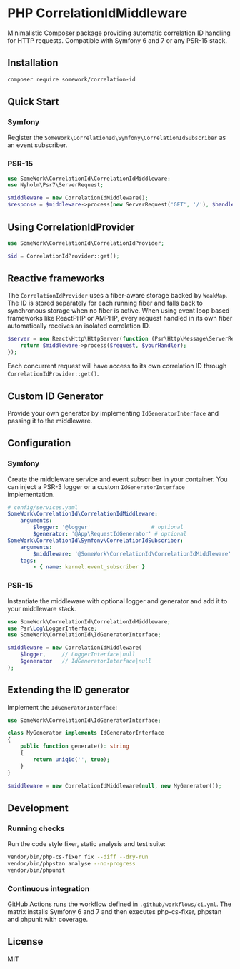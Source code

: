 # PHP CorrelationIdMiddleware

Minimalistic Composer package providing automatic correlation ID handling for HTTP requests.
Compatible with Symfony 6 and 7 or any PSR-15 stack.

## Installation

```bash
composer require somework/correlation-id
```

## Quick Start

### Symfony

Register the `SomeWork\CorrelationId\Symfony\CorrelationIdSubscriber` as an event subscriber.

### PSR-15

```php
use SomeWork\CorrelationId\CorrelationIdMiddleware;
use Nyholm\Psr7\ServerRequest;

$middleware = new CorrelationIdMiddleware();
$response = $middleware->process(new ServerRequest('GET', '/'), $handler);
```

## Using CorrelationIdProvider

```php
use SomeWork\CorrelationId\CorrelationIdProvider;

$id = CorrelationIdProvider::get();
```

## Reactive frameworks

The `CorrelationIdProvider` uses a fiber-aware storage backed by `WeakMap`. The
ID is stored separately for each running fiber and falls back to synchronous
storage when no fiber is active. When using event loop based frameworks like
ReactPHP or AMPHP, every request handled in its own fiber automatically
receives an isolated correlation ID.

```php
$server = new React\Http\HttpServer(function (Psr\Http\Message\ServerRequestInterface $request) use ($middleware) {
    return $middleware->process($request, $yourHandler);
});
```

Each concurrent request will have access to its own correlation ID through
`CorrelationIdProvider::get()`.

## Custom ID Generator

Provide your own generator by implementing `IdGeneratorInterface` and passing it to the middleware.

## Configuration

### Symfony

Create the middleware service and event subscriber in your container. You can inject a PSR-3 logger or a custom `IdGeneratorInterface` implementation.

```yaml
# config/services.yaml
SomeWork\CorrelationId\CorrelationIdMiddleware:
    arguments:
        $logger: '@logger'                   # optional
        $generator: '@App\RequestIdGenerator' # optional
SomeWork\CorrelationId\Symfony\CorrelationIdSubscriber:
    arguments:
        $middleware: '@SomeWork\CorrelationId\CorrelationIdMiddleware'
    tags:
        - { name: kernel.event_subscriber }
```

### PSR-15

Instantiate the middleware with optional logger and generator and add it to your middleware stack.

```php
use SomeWork\CorrelationId\CorrelationIdMiddleware;
use Psr\Log\LoggerInterface;
use SomeWork\CorrelationId\IdGeneratorInterface;

$middleware = new CorrelationIdMiddleware(
    $logger,     // LoggerInterface|null
    $generator   // IdGeneratorInterface|null
);
```

## Extending the ID generator

Implement the `IdGeneratorInterface`:

```php
use SomeWork\CorrelationId\IdGeneratorInterface;

class MyGenerator implements IdGeneratorInterface
{
    public function generate(): string
    {
        return uniqid('', true);
    }
}

$middleware = new CorrelationIdMiddleware(null, new MyGenerator());
```

## Development

### Running checks

Run the code style fixer, static analysis and test suite:

```bash
vendor/bin/php-cs-fixer fix --diff --dry-run
vendor/bin/phpstan analyse --no-progress
vendor/bin/phpunit
```

### Continuous integration

GitHub Actions runs the workflow defined in `.github/workflows/ci.yml`. The matrix installs Symfony 6 and 7 and then executes php-cs-fixer, phpstan and phpunit with coverage.

## License

MIT
